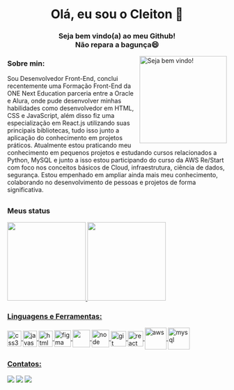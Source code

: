 <h1 align="center">Olá, eu sou o Cleiton 👋</h1>  

<h3 align="center">Seja bem vindo(a) ao meu Github!<br>Não repara a bagunça😄</h3>
<img align="right" alt="Seja bem vindo!" width="200" height="200" src="https://media.tenor.com/b4ma74q0qL8AAAAC/your-welcome.gif">

<h3>Sobre min:</h3>
Sou Desenvolvedor Front-End, conclui recentemente uma Formação Front-End da ONE Next Education parceria entre a Oracle e Alura, onde pude desenvolver minhas habilidades como desenvolvedor em HTML, CSS e JavaScript, além disso fiz uma especialização em React.js utilizando suas principais bibliotecas, tudo isso junto a aplicação do conhecimento em projetos práticos. Atualmente estou praticando meu conhecimento em pequenos projetos e estudando cursos relacionados a Python, MySQL e junto a isso estou participando do curso da AWS Re/Start com foco nos conceitos básicos de Cloud, infraestrutura, ciência de dados, segurança. Estou empenhado em ampliar ainda mais meu conhecimento, colaborando no desenvolvimento de pessoas e projetos de forma significativa.

##
<h3>Meus status</h3>
<div>
<a href="https://github.com/CleitonOS">
<img height="180em" src="https://github-readme-stats.vercel.app/api/top-langs/?username=CleitonOS&layout=compact&langs_count=7&theme=dracula"/>
<img height="180em" src="https://github-readme-stats.vercel.app/api?username=CleitonOS&show_icons=true&theme=dracula&include_all_commits=true&count_private=true"/>
</div>

<div>
  <h3 align="left">Linguagens e Ferramentas:</h3>
</div>
<div>
<img align = "center" src="https://i.imgur.com/TLY19Q3.png" alt="css3" width="32" height="36"/>
<img align = "center" src="https://i.imgur.com/O02pplX.png" alt="javascript" width="32" height="37"/>
<img align = "center" src="https://i.imgur.com/HHwqtbv.png" alt="html" width="32" height="37"/> 
<img align = "center" src="https://i.imgur.com/nWOk023.png" alt="figma" width="38" height="38"/>
<img align = "center" src="https://i.imgur.com/eKV8V75.png  alt="python" width="40" height="40"/>
<img align = "center" src="https://i.imgur.com/LgigRLh.png" alt="node" width="40" height="40"/> 
<img align = "center" src="https://i.imgur.com/5pIevzW.png" alt="git" width="35" height="35"/> 
<img align = "center" src="https://i.imgur.com/YxyiXo4.png" alt="react" width="35" height="35"/>  
<img align = "center" src="https://i.imgur.com/IhS1TUg.png" alt="aws" width="50" height="50"/>
<img align = "center" src="https://i.imgur.com/z1pLC5E.jpeg" alt="mysql" width="50" height="50"/>
</div>

<h3 align="left">Contatos:</h3>

<div>
<a href="https://instagram.com/cleitonrn7" target="_blank"><img src="https://img.shields.io/badge/-Instagram-%23E4405F?style=for-the-badge&logo=instagram&logoColor=white" target="_blank"></a>
<a href="mailto:cleiltonn60@gmail.com"><img src="https://img.shields.io/badge/Gmail-D14836?style=for-the-badge&logo=gmail&logoColor=white" target="_blank"></a>
<a href="https://www.linkedin.com/in/cleiton-nascimento-dev" target="_blank"><img src="https://img.shields.io/badge/-LinkedIn-%230077B5?style=for-the-badge&logo=linkedin&logoColor=white" target="_blank"></a>   
</div>
                                                                                            

